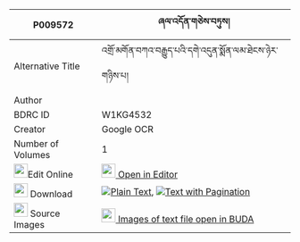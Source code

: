 |P009572|ཞལ་འདོན་གཅེས་བཏུས། 
| --- | --- 
|Alternative Title |འགྲོ་མགོན་བཀའ་བརྒྱུད་པའི་དགེ་འདུན་སྨོན་ལམ་ཐེངས་ཉེར་གཉིས་པ།
|Author | 
|BDRC ID | W1KG4532
|Creator | Google OCR
|Number of Volumes| 1
|<img width="25" src="https://img.icons8.com/color/25/000000/edit-property.png">Edit Online| [<img width="25" src="https://avatars.githubusercontent.com/u/45091458?s=200&v=4"> Open in Editor](http://editor.openpecha.org/P009572)
|<img width="25" src="https://img.icons8.com/fluent/48/000000/download-2.png"/>  Download | [![](https://img.icons8.com/color/20/000000/txt.png)Plain Text](https://github.com/Openpecha/P009572/releases/download/v1/shyaldon_chetu_plain_P009572.zip), [![](https://img.icons8.com/color/20/000000/txt.png)Text with Pagination](https://github.com/Openpecha/P009572/releases/download/v1/shyaldon_chetu_pages_P009572.zip)
|<img width="25" src="https://img.icons8.com/plasticine/100/000000/pictures-folder.png"/>  Source Images | [<img width="25" src="https://library.bdrc.io/icons/BUDA-small.svg"> Images of text file open in BUDA](https://library.bdrc.io/show/bdr:W1KG4532)